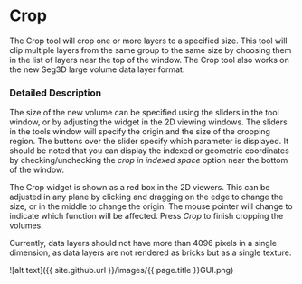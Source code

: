 # Crop

The Crop tool will crop one or more layers to a specified size. This tool will clip multiple layers from the same group to the same size by choosing them in the list of layers near the top of the window. The Crop tool also works on the new Seg3D large volume data layer format.

### Detailed Description

The size of the new volume can be specified using the sliders in the tool window, or by adjusting the widget in the 2D viewing windows. The sliders in the tools window will specify the origin and the size of the cropping region. The buttons over the slider specify which parameter is displayed. It should be noted that you can display the indexed or geometric coordinates by checking/unchecking the *crop in indexed space* option near the bottom of the window.

The Crop widget is shown as a red box in the 2D viewers. This can be adjusted in any plane by clicking and dragging on the edge to change the size, or in the middle to change the origin. The mouse pointer will change to indicate which function will be affected. Press *Crop* to finish cropping the volumes.

Currently, data layers should not have more than 4096 pixels in a single dimension, as data layers are not rendered as bricks but as a single texture.  

![alt text]({{ site.github.url }}/images/{{ page.title }}GUI.png)
